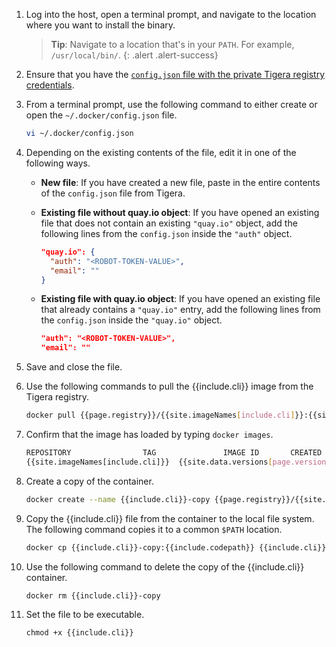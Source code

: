 1. Log into the host, open a terminal prompt, and navigate to the location where
you want to install the binary.

   > **Tip**: Navigate to a location that's in your `PATH`. For example,
   > `/usr/local/bin/`.
   {: .alert .alert-success}

1. Ensure that you have the [`config.json` file with the private Tigera registry credentials](/{{page.version}}/getting-started/#obtain-the-private-registry-credentials).

1. From a terminal prompt, use the following command to either create or open the `~/.docker/config.json` file.

   ```bash
   vi ~/.docker/config.json
   ```

1. Depending on the existing contents of the file, edit it in one of the following ways.

   - **New file**: If you have created a new file, paste in the entire contents of the
   `config.json` file from Tigera.

   - **Existing file without quay.io object**: If you have opened an existing file that does not contain an existing `"quay.io"` object, add the following lines from the `config.json` inside the `"auth"` object.

     ```json
     "quay.io": {
       "auth": "<ROBOT-TOKEN-VALUE>",
       "email": ""
     }
     ```

   - **Existing file with quay.io object**: If you have opened an existing file that already contains a `"quay.io"` entry, add the following lines from the `config.json` inside the `"quay.io"` object.

     ```json
     "auth": "<ROBOT-TOKEN-VALUE>",
     "email": ""
     ```

1. Save and close the file.

1. Use the following commands to pull the {{include.cli}} image from the Tigera
   registry.

   ```bash
   docker pull {{page.registry}}/{{site.imageNames[include.cli]}}:{{site.data.versions[page.version].first.components[include.cli].version}}
   ```

1. Confirm that the image has loaded by typing `docker images`.

   ```bash
   REPOSITORY                TAG               IMAGE ID       CREATED         SIZE
   {{site.imageNames[include.cli]}}  {{site.data.versions[page.version].first.components[include.cli].version}}            e07d59b0eb8a   2 minutes ago   42MB
   ```

1. Create a copy of the container.

   ```bash
   docker create --name {{include.cli}}-copy {{page.registry}}/{{site.imageNames[include.cli]}}:{{site.data.versions[page.version].first.components[include.cli].version}}
   ```

1. Copy the {{include.cli}} file from the container to the local file system. The following command copies it to a common `$PATH` location.

   ```bash
   docker cp {{include.cli}}-copy:{{include.codepath}} {{include.cli}}
   ```

1. Use the following command to delete the copy of the {{include.cli}} container.

   ```bash
   docker rm {{include.cli}}-copy
   ```

1. Set the file to be executable.

   ```
   chmod +x {{include.cli}}
   ```
